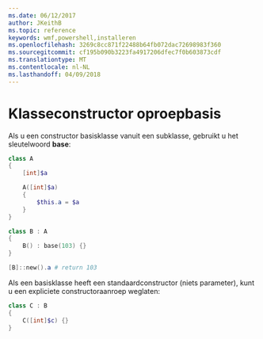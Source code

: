 ```yaml
---
ms.date: 06/12/2017
author: JKeithB
ms.topic: reference
keywords: wmf,powershell,installeren
ms.openlocfilehash: 3269c8cc871f22488b64fb072dac72698983f360
ms.sourcegitcommit: cf195b090b3223fa4917206dfec7f0b603873cdf
ms.translationtype: MT
ms.contentlocale: nl-NL
ms.lasthandoff: 04/09/2018
---
```

# <a name="call-base-class-constructor"></a>Klasseconstructor oproepbasis

Als u een constructor basisklasse vanuit een subklasse, gebruikt u het sleutelwoord **base**:

```powershell
class A
{
    [int]$a

    A([int]$a)
    {
        $this.a = $a
    }
}

class B : A
{
    B() : base(103) {}
}

[B]::new().a # return 103
```

Als een basisklasse heeft een standaardconstructor (niets parameter), kunt u een expliciete constructoraanroep weglaten:

```powershell
class C : B
{
    C([int]$c) {}
}
```